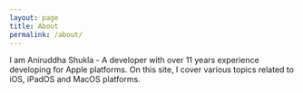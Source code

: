 ```yaml
---
layout: page
title: About
permalink: /about/
---
```


I am Aniruddha Shukla - A developer with over 11 years experience developing for Apple platforms. On this site, I cover various topics related to
iOS, iPadOS and MacOS platforms.
